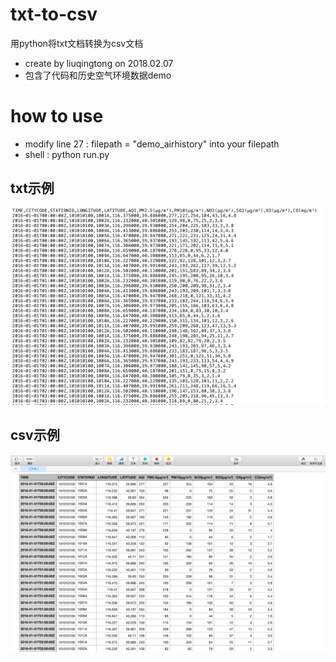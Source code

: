 # txt-to-csv
用python将txt文档转换为csv文档
* create by liuqingtong on 2018.02.07
* 包含了代码和历史空气环境数据demo

# how to use
* modify line 27 : filepath = "demo_airhistory" into your filepath
* shell : python run.py

## txt示例
![txt](https://github.com/Tsingtong/txt-to-csv/raw/master/presentation-images/txt%20preview.png)
## csv示例
![csv](https://github.com/Tsingtong/txt-to-csv/raw/master/presentation-images/csv%20preview.png)
